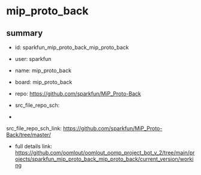 # mip_proto_back
 
## summary 
* id: sparkfun_mip_proto_back_mip_proto_back
* user: sparkfun
* name: mip_proto_back
* board: mip_proto_back
* repo: https://github.com/sparkfun/MiP_Proto-Back



* src_file_repo_sch: 
*
 src_file_repo_sch_link: https://github.com/sparkfun/MiP_Proto-Back/tree/master/
* full details link: https://github.com/oomlout/oomlout_oomp_project_bot_v_2/tree/main/projects/sparkfun_mip_proto_back_mip_proto_back/current_version/working  






